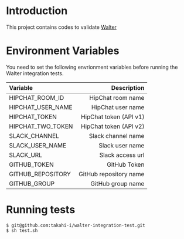 Introduction
=============

This project contains codes to validate [Walter](https://github.com/walter-cd/walter)

Environment Variables
======================

You need to set the following envrionment variables before running the Walter integration tests.

| Variable          | Description       |
|:------------------|------------------:|
| HIPCHAT_ROOM_ID   | HipChat room name |
| HIPCHAT_USER_NAME | HipChat user name |
| HIPCHAT_TOKEN     | HipChat token (API v1) |
| HIPCHAT_TWO_TOKEN | HipChat token (API v2) |
| SLACK_CHANNEL     | Slack channel name |
| SLACK_USER_NAME   | Slack user name  |
| SLACK_URL         | Slack access url |
| GITHUB_TOKEN      | GitHub Token |
| GITHUB_REPOSITORY | GitHub repository name |
| GITHUB_GROUP      | GitHub group name |

Running tests
===================

    $ git@github.com:takahi-i/walter-integration-test.git
    $ sh test.sh
